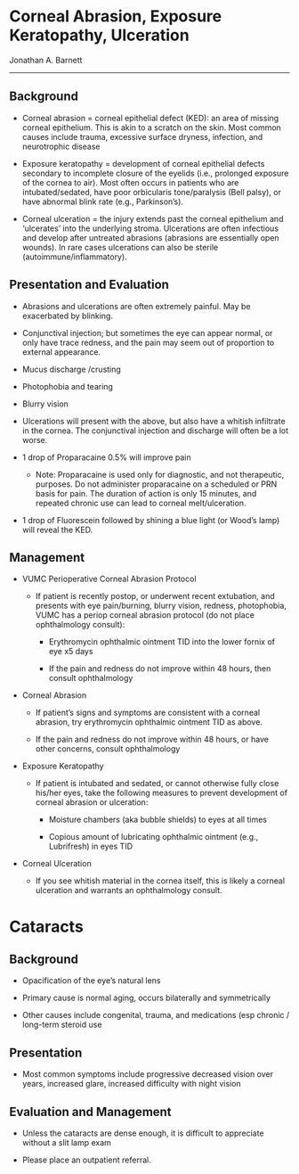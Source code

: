 # Corneal Abrasion, Exposure Keratopathy, Ulceration

Jonathan A. Barnett

---

## Background

- Corneal abrasion = corneal epithelial defect (KED): an area of
    missing corneal epithelium. This is akin to a scratch on the skin.
    Most common causes include trauma, excessive surface dryness,
    infection, and neurotrophic disease

- Exposure keratopathy = development of corneal epithelial defects
    secondary to incomplete closure of the eyelids (i.e., prolonged
    exposure of the cornea to air). Most often occurs in patients who
    are intubated/sedated, have poor orbicularis tone/paralysis (Bell
    palsy), or have abnormal blink rate (e.g., Parkinson’s).

- Corneal ulceration = the injury extends past the corneal epithelium
    and ‘ulcerates’ into the underlying stroma. Ulcerations are often
    infectious and develop after untreated abrasions (abrasions are
    essentially open wounds). In rare cases ulcerations can also be
    sterile (autoimmune/inflammatory).

## Presentation and Evaluation

- Abrasions and ulcerations are often extremely painful. May be
    exacerbated by blinking.

- Conjunctival injection; but sometimes the eye can appear normal, or
    only have trace redness, and the pain may seem out of proportion to
    external appearance.

- Mucus discharge /crusting

- Photophobia and tearing

- Blurry vision

- Ulcerations will present with the above, but also have a whitish
    infiltrate in the cornea. The conjunctival injection and discharge
    will often be a lot worse.

- 1 drop of Proparacaine 0.5% will improve pain

    - Note: Proparacaine is used only for diagnostic, and not therapeutic,
        purposes. Do not administer proparacaine on a scheduled or PRN basis
        for pain. The duration of action is only 15 minutes, and repeated
        chronic use can lead to corneal melt/ulceration.

- 1 drop of Fluorescein followed by shining a blue light (or Wood’s
    lamp) will reveal the KED.

## Management

- VUMC Perioperative Corneal Abrasion Protocol

    - If patient is recently postop, or underwent recent extubation, and
        presents with eye pain/burning, blurry vision, redness, photophobia,
        VUMC has a periop corneal abrasion protocol (do not place
        ophthalmology consult):

        - Erythromycin ophthalmic ointment TID into the lower fornix of
            eye x5 days

        - If the pain and redness do not improve within 48 hours, then
            consult ophthalmology

- Corneal Abrasion

    - If patient’s signs and symptoms are consistent with a corneal
        abrasion, try erythromycin ophthalmic ointment TID as above.

    - If the pain and redness do not improve within 48 hours, or have
        other concerns, consult ophthalmology

- Exposure Keratopathy

    - If patient is intubated and sedated, or cannot otherwise fully close
        his/her eyes, take the following measures to prevent development of
        corneal abrasion or ulceration:

        - Moisture chambers (aka bubble shields) to eyes at all times

        - Copious amount of lubricating ophthalmic ointment (e.g.,
            Lubrifresh) in eyes TID

- Corneal Ulceration

    - If you see whitish material in the cornea itself, this is likely a
        corneal ulceration and warrants an ophthalmology consult.

# Cataracts

## Background

- Opacification of the eye’s natural lens

- Primary cause is normal aging, occurs bilaterally and symmetrically

- Other causes include congenital, trauma, and medications (esp
    chronic / long-term steroid use

## Presentation

- Most common symptoms include progressive decreased vision over
    years, increased glare, increased difficulty with night vision

## Evaluation and Management

- Unless the cataracts are dense enough, it is difficult to appreciate
    without a slit lamp exam

- Please place an outpatient referral.
